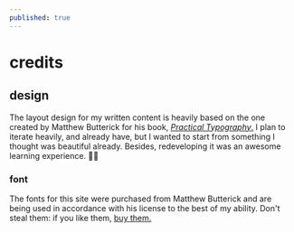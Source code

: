 ```yaml
---
published: true
---
```

# credits

## design
The layout design for my written content is heavily based on the one created by Matthew Butterick for his book, [_Practical Typography_.](https://practicaltypography.com) I plan to iterate heavily, and already have, but I wanted to start from something I thought was beautiful already. Besides, redeveloping it was an awesome learning experience. 🤙🏻

### font
The fonts for this site were purchased from Matthew Butterick and are being used in accordance with his license to the best of my ability. Don't steal them: if you like them, [buy them.](https://mbtype.com)
